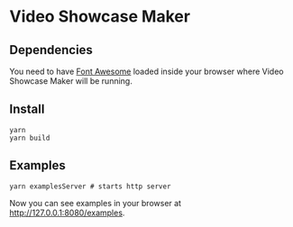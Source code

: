 # Video Showcase Maker

## Dependencies
You need to have [Font Awesome](https://fontawesome.com) loaded inside your browser where Video Showcase Maker will be running.

## Install
```
yarn
yarn build
```

## Examples
```
yarn examplesServer # starts http server
```
Now you can see examples in your browser at http://127.0.0.1:8080/examples.

